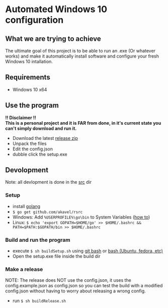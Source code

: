 # Automated Windows 10 configuration

## What we are trying to achieve
The ultimate goal of this project is to be able to run an .exe (Or whatever works) and make it automatically install software and configure your fresh Windows 10 intallation.

## Requirements
- Windows 10 x64

## Use the program
**!! Disclaimer !!**  
**This is a personal project and it is FAR from done, in it's current state you can't simply download and run it.**
- Download the latest [release zip](https://github.com/dennis1248/Automated-Windows-10-configuration/releases)
- Unpack the files
- Edit the config.json
- dubble click the setup.exe

## Devolopment
Note: all devlopment is done in the [src](./src) dir  
### Setup
- install [golang](https://golang.org/dl/)
- `$ go get github.com/akavel/rsrc`
- Windows: Add `%USERPROFILE%\go\bin` to System Variables ([how to](https://www.java.com/en/download/help/path.xml))
- Linux: `$ echo 'export GOPATH=$HOME/go' >> $HOME/.bashrc && PATH=$PATH:$GOPATH/bin >> $HOME/.bashrc`
### Build and run the program
- execute `$ sh buildSetup.sh` using [git bash](https://git-scm.com/downloads) or [bash (Ubuntu, fedora, etc)](https://docs.microsoft.com/en-us/windows/wsl/install-win10)
- Open the setup.exe file inside the build dir
### Make a release
NOTE: The release does NOT use the config.json, it uses the config.example.json as config.json so you can test the build with a modified config.json without having to worry about releasing a wrong config.
- run `$ sh buildRelease.sh`
